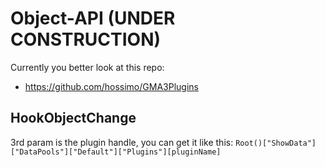 # Object-API (UNDER CONSTRUCTION)

Currently you better look at this repo:

- https://github.com/hossimo/GMA3Plugins
  

## HookObjectChange

3rd param is the plugin handle, you can get it like this:
`Root()["ShowData"]["DataPools"]["Default"]["Plugins"][pluginName]`